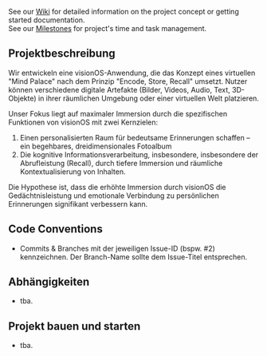 See our [Wiki](https://gitlab.informatik.hs-augsburg.de/ok/tnbt/-/wikis/home) for detailed information on the project concept or getting started documentation.  
See our [Milestones](https://gitlab.informatik.hs-augsburg.de/ok/tnbt/-/milestones) for project's time and task management.

## Projektbeschreibung
Wir entwickeln eine visionOS-Anwendung, die das Konzept eines virtuellen "Mind Palace" nach dem Prinzip "Encode, Store, Recall" umsetzt. Nutzer können verschiedene digitale Artefakte (Bilder, Videos, Audio, Text, 3D-Objekte) in ihrer räumlichen Umgebung oder einer virtuellen Welt platzieren.

Unser Fokus liegt auf maximaler Immersion durch die spezifischen Funktionen von visionOS mit zwei Kernzielen:

1. Einen personalisierten Raum für bedeutsame Erinnerungen schaffen – ein begehbares, dreidimensionales Fotoalbum
2. Die kognitive Informationsverarbeitung, insbesondere, insbesondere der Abrufleistung (Recall), durch tiefere Immersion und räumliche Kontextualisierung von Inhalten.

Die Hypothese ist, dass die erhöhte Immersion durch visionOS die Gedächtnisleistung und emotionale Verbindung zu persönlichen Erinnerungen signifikant verbessern kann.

## Code Conventions

- Commits & Branches mit der jeweiligen Issue-ID (bspw. #2) kennzeichnen. Der Branch-Name sollte dem Issue-Titel entsprechen.

## Abhängigkeiten

- tba.

## Projekt bauen und starten

- tba.